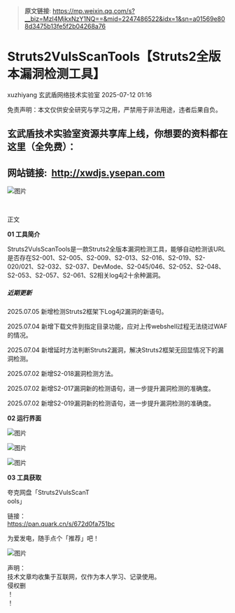 > **原文链接**: https://mp.weixin.qq.com/s?__biz=MzI4MjkxNzY1NQ==&mid=2247486522&idx=1&sn=a01569e808d3475b13fe5f2b04268a76

#  Struts2VulsScanTools【Struts2全版本漏洞检测工具】  
xuzhiyang  玄武盾网络技术实验室   2025-07-12 01:16  
  
免责声明：本文仅供安全研究与学习之用，严禁用于非法用途，违者后果自负。  
## 玄武盾技术实验室资源共享库上线，你想要的资料都在这里（全免费）：  
## 网站链接:  http://xwdjs.ysepan.com  
  
![图片](https://mmbiz.qpic.cn/mmbiz_jpg/UM0M1icqlo0licqMX8905AUpIxsicicp0PszibOicb8SIWNeLINA8FFcb39IR2q513FKsry9pulPInLNFheG7n4vtAEg/640?wx_fmt=jpeg "")  
  
   
  
  
正文  
  
**01 工具简介**  
  
Struts2VulsScanTools是一款Struts2全版本漏洞检测工具，能够自动检测该URL是否存在S2-001、S2-005、S2-009、S2-013、S2-016、S2-019、S2-020/021、S2-032、S2-037、DevMode、S2-045/046、S2-052、S2-048、S2-053、S2-057、S2-061、S2相关log4j2十余种漏洞。  
##### 近期更新  
  
2025.07.05 新增检测Struts2框架下Log4j2漏洞的新语句。  
  
2025.07.04 新增下载文件到指定目录功能，应对上传webshell过程无法绕过WAF的情况。  
  
2025.07.04 新增延时方法判断Struts2漏洞，解决Struts2框架无回显情况下的漏洞检测。  
  
2025.07.02 新增S2-018漏洞检测方法。  
  
2025.07.02 新增S2-017漏洞新的检测语句，进一步提升漏洞检测的准确度。  
  
2025.07.02 新增S2-019漏洞新的检测语句，进一步提升漏洞检测的准确度。  
  
**02 运行界面**  
  
![图片](https://mmbiz.qpic.cn/mmbiz_jpg/UM0M1icqlo0licqMX8905AUpIxsicicp0Pszp1E4WB7IjsnY0qO8L92RnDDiayQVFXAWE6y4bYt59BJcH7jWgpia4iang/640?wx_fmt=jpeg "")  
  
![图片](https://mmbiz.qpic.cn/mmbiz_jpg/UM0M1icqlo0licqMX8905AUpIxsicicp0Pszzy4PCJL6YHTCpgjEjQwSFnp1RBC7WqbpljyJ0GMWXku7EZPMXOfvuQ/640?wx_fmt=jpeg "")  
  
![图片](https://mmbiz.qpic.cn/mmbiz_jpg/UM0M1icqlo0licqMX8905AUpIxsicicp0PszeLSxyE6eGk2j3LjWzLADoKgCvibiawZ99ciaMaIT7FRE2pqia9ApvWZQMA/640?wx_fmt=jpeg "")  
  
**03 工具获取**  
  
夸克网盘「Struts2VulsScanT  
ools」  
  
链接：  
https://pan.quark.cn/s/672d0fa751bc  
  
为爱发电，随手点个「推荐」吧！  
  
![图片](https://mmbiz.qpic.cn/mmbiz_png/UM0M1icqlo0knIjq7rj7rsX0r4Rf2CDQylx0IjMfpPM93icE9AGx28bqwDRau5EkcWpK6WBAG5zGDS41wkfcvJiaA/640?wx_fmt=other&wxfrom=5&wx_lazy=1&wx_co=1&tp=webp "")  
  
声明：  
技术文章均收集于互联网，仅作为本人学习、记录使用。  
侵权删  
！  
！  
  
